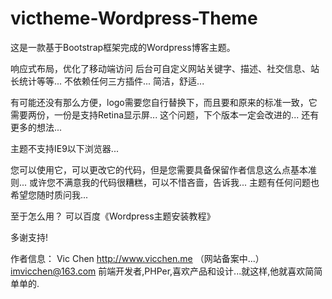 # victheme-Wordpress-Theme

这是一款基于Bootstrap框架完成的Wordpress博客主题。

响应式布局，优化了移动端访问
后台可自定义网站关键字、描述、社交信息、站长统计等等...
不依赖任何三方插件...
简洁，舒适...

有可能还没有那么方便，logo需要您自行替换下，而且要和原来的标准一致，它需要两份，一份是支持Retina显示屏...
这个问题，下个版本一定会改进的...
还有更多的想法...

主题不支持IE9以下浏览器...

您可以使用它，可以更改它的代码，但是您需要具备保留作者信息这么点基本准则...
或许您不满意我的代码很糟糕，可以不惜吝啬，告诉我...
主题有任何问题也希望您随时质问我...

至于怎么用？
可以百度《Wordpress主题安装教程》

多谢支持!

作者信息：
Vic Chen
http://www.vicchen.me （网站备案中...）
imvicchen@163.com
前端开发者,PHPer,喜欢产品和设计...就这样,他就喜欢简简单单的.
